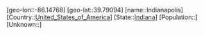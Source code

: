 ﻿---
location: [39.79094,-86.14768]
type: City
tags:
- geo/City


SpocWebEntityId: 36087
isDeleted: false
confidential: public

---
[geo-lon::-86.14768]
[geo-lat::39.79094]
[name::Indianapolis]
[Country::[United_States_of_America](geo/Continent/North-America/United_States_of_America.md)]
[State::[Indiana](geo/Continent/North-America/United_States_of_America/Indiana.md)]
[Population::]
[Unknown::]

